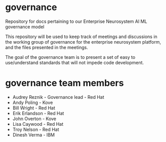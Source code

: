 # governance
Repository for docs pertaining to our Enterprise Neurosystem AI ML governance model 

This repository will be used to keep track of meetings and discussions in the working group of governance for the enterprise neurosystem platform, and the files presented in the meetings.

The goal of the governance team is to present a set of easy to use/understand standards that will not impede code development.

# governance team members
- Audrey Reznik - Governance lead - Red Hat
- Andy Poling - Kove
- Bill Wright - Red Hat
- Erik Erlandson - Red Hat
- John Overton - Kove
- Lisa Caywood - Red Hat
- Troy Nelson - Red Hat
- Dinesh Verma - IBM

